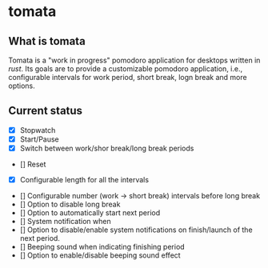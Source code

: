 # tomata

## What is tomata

Tomata is a "work in progress" pomodoro application for desktops written
in *rust*. Its goals
are to provide a customizable pomodoro application, i.e., configurable
intervals for work period, short break, logn break and more options.

## Current status

- [x] Stopwatch
- [x] Start/Pause
- [x] Switch between work/shor break/long break periods
- [] Reset
- [x] Configurable length for all the intervals
- [] Configurable number (work -> short break) intervals before long break
- [] Option to disable long break
- [] Option to automatically start next period
- [] System notification when
- [] Option to disable/enable system notifications on finish/launch
     of the next period.
- [] Beeping sound when indicating finishing period
- [] Option to enable/disable beeping sound effect

